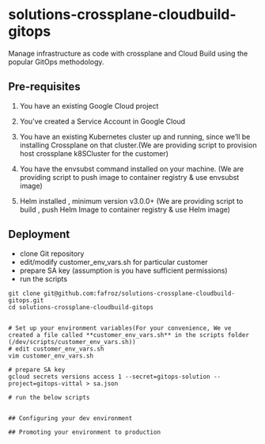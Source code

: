 # solutions-crossplane-cloudbuild-gitops

Manage infrastructure as code with crossplane and Cloud Build using the popular GitOps methodology.

## Pre-requisites

1. You have an existing Google Cloud project

2. You’ve created a Service Account in Google Cloud

3. You have an existing Kubernetes cluster up and running, since we’ll be installing Crossplane on that cluster.(We are providing script to provision host crossplane k8SCluster for the customer)

4. You have the envsubst command installed on your machine. (We are providing script to push image to container registry & use envsubst image)

5. Helm installed , minimum version v3.0.0+  (We are providing script to build , push Helm Image to container registry & use Helm image)


## Deployment
- clone Git repository
- edit/modify customer_env_vars.sh for particular customer
- prepare SA key (assumption is you have sufficient permissions)
- run the scripts

```
git clone git@github.com:fafroz/solutions-crossplane-cloudbuild-gitops.git
cd solutions-crossplane-cloudbuild-gitops

 
# Set up your environment variables(For your convenience, We ve created a file called **customer_env_vars.sh** in the scripts folder (/dev/scripts/customer_env_vars.sh))
# edit customer_env_vars.sh
vim customer_env_vars.sh

# prepare SA key
gcloud secrets versions access 1 --secret=gitops-solution --project=gitops-vittal > sa.json

# run the below scripts


## Configuring your dev environment 

## Promoting your environment to production
